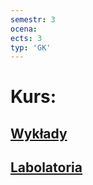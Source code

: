 ```yaml
---
semestr: 3
ocena: 
ects: 3
typ: 'GK'
---
```


# Kurs:
## [Wykłady](Notatki/Semestr%203/Języki%20programowania/Wykłady/Wykłady.md)
## [Labolatoria](Notatki/Semestr%203/Języki%20programowania/Labolatoria/Labolatoria.md)